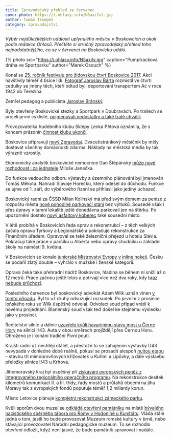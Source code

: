 ```yaml
---
title: Zpravodajský přehled za červenec
cover-photo: https://i.ohlasy.info/N5axiIvl.jpg
author: Tomáš Trumpeš
category: zpravodajství
---
```


*Výběr nejdůležitějších událostí uplynulého měsíce v Boskovicích a okolí podle redakce Ohlasů. Přečtěte si stručný zpravodajský přehled toho nejpodstatnějšího, co se v červenci na Boskovicku událo.*

{% photo src="https://i.ohlasy.info/N5axiIv.jpg" caption="Pumptracková dráha ve Sportparku" author="Marek Osouch" %}


Konal se [25. ročník festivalu pro židovskou čtvrť Boskovice 2017](https://www.facebook.com/pg/ohlasy/photos/?tab=album&album_id=1367298696657575). Akci navštívily téměř 4 tisíce lidí. [Fotograf Jaroslav Bárta](http://www.ohlasy.info/clanky/2017/07/rozhovor-barta.html) rozmístil ve čtvrti cedulky se jmény těch, kteří odtud byli deportování transportem Ac v roce 1942 do Terezína.

Zemřel pedagog a publicista [Jaroslav Bránský](http://www.ohlasy.info/clanky/2017/07/vzpominka-bransky.html).

Byly otevřeny Boskovické stezky a Sportpark v Doubravách. Po trailech se projeli první cyklisté, [pojmenovali nedostatky a také tratě chválili](http://www.ohlasy.info/clanky/2017/07/anketa-stezky.html). 

Provozovatelka hudebního klubu Sklepy Lenka Pětová oznámila, že s koncem prázdnin [činnost klubu ukončí](http://www.ohlasy.info/clanky/2017/07/konec-sklepu.html).

Boskovice připravují [nový Zpravodaj](http://www.ohlasy.info/clanky/2017/07/novy-zpravodaj.html). Dvacetistránkový měsíčník by měly dostávat všechny domácnosti zdarma. Náklady na městská média by tak výrazně vzrostly.

Ekonomický analytik boskovické nemocnice Dan Štěpánský [může nově rozhodovat i za jednatele](http://www.ohlasy.info/clanky/2017/07/novy-zpravodaj.html) Miloše Janečka. 

Do funkce vedoucího odboru výstavby a územního plánování byl jmenován Tomáš Měkota. Nahradí Slavoje Horečku, který odešel do důchodu. Funkce se ujme od 1. září, do výběrového řízení se přihlásil jako jediný uchazeč.

Boskovický radní za ČSSD Milan Kolínský má před svým domem za peníze z rozpočtu města [nové pohodlné parkovací stání](http://www.ohlasy.info/clanky/2017/06/kolinsky-parkovani.html) bez výtluků. Sousedé však i přes úpravy v tamní lokalitě ještě donedávna parkovali jen na štěrku. Po upozornění dostalo [nový asfaltový koberec](http://www.ohlasy.info/clanky/2017/07/parkovani-havlickova.html) také sousední místo.

V létě probíhá v Boskovicích řada oprav a rekonstrukcí – z těch velkých začala oprava Tyršovy a Legionářské a pokračuje rekonstrukce za Finančním úřadem. Opravoval se také železniční přejezd u hotelu Slávia. Pokračují také práce v parčíku u Alberta nebo opravy chodníku u základní školy na náměstí 9. května.

V Boskovicích se konalo [juniorské Mistrovství Evropy v inline hokeji](http://boskovice.cz/me-v-inline-hokeji-bylo-oficialne-zahajeno/d-31207/p1=1019). Česku se podařil zlatý double – vyhrálo v mužské i ženské kategorii.

Oprava čeká také přehradní nádrž Boskovice, hladina se během ní sníží až o 12 metrů. Práce začnou ještě letos a potrvají více než dva roky, kdy [hráz nebude průchozí](http://blanensky.denik.cz/zpravy_region/hraz-v-boskovicich-pro-turisty-zavira-na-dva-roky-20170801.html).

Posledního července byl boskovický advokát Adam Wilk uznán vinen [v tomto případu](https://www.novinky.cz/krimi/435193-advokat-mel-objednat-okna-a-fakturu-hodit-na-bileho-kone-opijejiciho-se-vyslouzileho-hornika.html). Byl to už druhý odsuzující rozsudek. Po prvním z prosince loňského roku se Wilk úspěšně odvolal. Odvolací soud případ vrátil k novému projednání. Blanenský soud však teď došel ke stejnému výsledku jako v prosinci.

Ředitelství silnic a dálnic [uzavřelo kvůli havarijnímu stavu most u Černé Hory](http://blanensky.denik.cz/zpravy_region/cernou-horu-zahltilo-az-tricet-tisic-aut-na-i-43-resi-zakaz-pro-kamiony-20170721.html) na silnici I/43. Auta v obou směrech projíždějí přes Černou Horu. Ohroženo je i konání tradiční Pivní pouti.

Krajští radní už nechtějí otálet, a přestože to se zahájením výstavby D43 nevypadá v dohledné době reálně, pokusí se prosadit alespoň [nultou etapu](http://zrcadlo.net/clanky/Kraj-uz-nechce-otalet-se-stavbou-D43-navrhuje-nultou-etapu-4149/) – stavbu tří mimoúrovňových křižovatek u Kuřimi a Lipůvky, a dále výstavbu přeložky silnice I/43 u Krhova.

Jihomoravský kraj byl úspěšný při [získávání evropských peněz z Integrovaného regionálního operačního programu](https://www.kr-jihomoravsky.cz/Default.aspx?ID=343321&TypeID=2). Na rekonstrukce desítek kilometrů komunikací II. a III. třídy, řady mostů a průtahů obcemi na jihu Moravy tak z evropských fondů poputuje téměř 1,2 miliardy korun.

Město Letovice plánuje [kompletní rekonstrukci zámeckého parku](http://blanensky.denik.cz/zpravy_region/navrat-o-vic-nez-pul-stoleti-zpet-zamecka-zahrada-se-promeni-po-anglickem-vzoru-20170607.html).

Kvůli sporům dvou muzeí se [odkládá otevření památníku](http://blanensky.denik.cz/zpravy_region/otevreni-pamatniku-se-odklada-kvuli-sporum-dvou-muzei-20170712.html) na místě [bývalého nacistického sběrného tábora pro Romy v Hodoníně u Kunštátu](http://www.ohlasy.info/clanky/2016/09/tabor-hodonin.html). Vláda stále jedná o tom, jestli ho bude provozovat Muzeum romské kultury v brně, nebo stávající provozovatel Národní pedagogické muzeum. To se rozhodlo otevření odložit, když není jasné, že bude památník spravovat i nadále.
